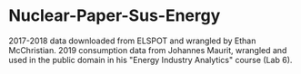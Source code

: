# Nuclear-Paper-Sus-Energy
2017-2018 data downloaded from ELSPOT and wrangled by Ethan McChristian. 2019 consumption data from Johannes Maurit,
wrangled and used in the public domain in his "Energy Industry Analytics" course (Lab 6).
